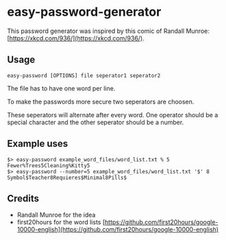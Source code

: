 # easy-password-generator

This password generator was inspired by this comic of Randall Munroe: [https://xkcd.com/936/](https://xkcd.com/936/).

## Usage

```
easy-password [OPTIONS] file seperator1 seperator2
```

The file has to have one word per line.

To make the passwords more secure two seperators are choosen.

These seperators will alternate after every word. One operator should be a special character and the other seperator should be a number.

## Example uses

```
$> easy-password example_word_files/word_list.txt % 5
Fewer%Trees5Cleaning%Kitty5
$> easy-password --number=5 example_word_files/word_list.txt '$' 8
Symbol$Teacher8Requieres$Minimal8Pills$
```

## Credits

- Randall Munroe for the idea
- first20hours for the word lists [https://github.com/first20hours/google-10000-english](https://github.com/first20hours/google-10000-english)
